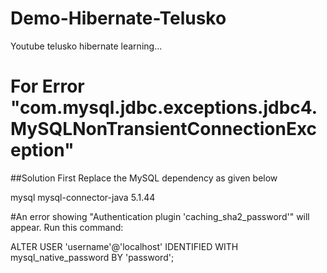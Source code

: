 # Demo-Hibernate-Telusko
Youtube telusko hibernate learning...

# For Error "com.mysql.jdbc.exceptions.jdbc4.MySQLNonTransientConnectionException"
##Solution
First Replace the MySQL dependency as given below

<dependency>
    <groupId>mysql</groupId>
    <artifactId>mysql-connector-java</artifactId>
    <version>5.1.44</version>
</dependency>

#An error showing "Authentication plugin 'caching_sha2_password'" will appear. Run this command:

ALTER USER 'username'@'localhost' IDENTIFIED WITH mysql_native_password BY 'password';
